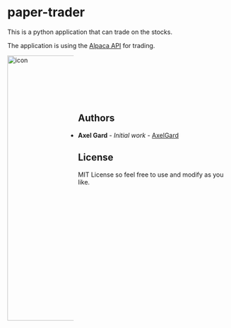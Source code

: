 # paper-trader

This is a python application that can trade on the stocks.

The application is using the [Alpaca API](https://alpaca.markets/) for trading.

<div style="width:150px; height:100px">
<img src="https://upload.wikimedia.org/wikipedia/commons/c/cf/Storck_Harbour_scene.jpg"
     width="500" height="600" alt="icon" style="float: left; margin-right: 10px;" />
</div>

## Authors

* **Axel Gard** - *Initial work* - [AxelGard](https://github.com/AxelGard)

## License

MIT License so feel free to use and modify as you like.


<!-- https://cdn.dribbble.com/users/1186632/screenshots/4153391/camel.jpg -->
